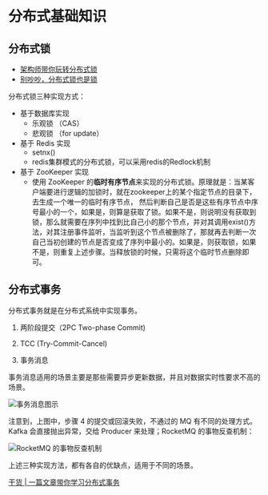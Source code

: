 # 分布式基础知识

## 分布式锁

* [架构师带你玩转分布式锁 ](https://mp.weixin.qq.com/s?__biz=MzI4NDY5Mjc1Mg==&mid=2247486313&idx=1&sn=9b097bf3ce2d13e0afc3ed1e6b0df674&chksm=ebf6d316dc815a006232abdfe700cdedeb417ec9ffe9e1ea67b255f9bb8c58236af1f314c5f8&scene=27#wechat_redirect)
* [别吵吵，分布式锁也是锁](https://mp.weixin.qq.com/s?__biz=MzAxOTc0NzExNg==&mid=2665515354&idx=1&sn=769cb0b8f0bd54c8b721931880d3e077&chksm=80d67119b7a1f80f3504cb7f9c6808b2113f681572cd59a0ce0b93f464bbec009fd5dae85fa6&scene=27#wechat_redirect)

分布式锁三种实现方式：

* 基于数据库实现
    * 乐观锁 （CAS）
    * 悲观锁 （for update）
* 基于 Redis 实现
    * setnx()
    * redis集群模式的分布式锁，可以采用redis的Redlock机制
* 基于 ZooKeeper 实现
    * 使用 ZooKeeper 的**临时有序节点**来实现的分布式锁。原理就是：当某客户端要进行逻辑的加锁时，就在zookeeper上的某个指定节点的目录下，去生成一个唯一的临时有序节点， 然后判断自己是否是这些有序节点中序号最小的一个，如果是，则算是获取了锁。如果不是，则说明没有获取到锁，那么就需要在序列中找到比自己小的那个节点，并对其调用exist()方法，对其注册事件监听，当监听到这个节点被删除了，那就再去判断一次自己当初创建的节点是否变成了序列中最小的。如果是，则获取锁，如果不是，则重复上述步骤。当释放锁的时候，只需将这个临时节点删除即可。


## 分布式事务

分布式事务就是在分布式系统中实现事务。

1. 两阶段提交（2PC Two-phase Commit)

2. TCC (Try-Commit-Cancel)

3. 事务消息

事务消息适用的场景主要是那些需要异步更新数据，并且对数据实时性要求不高的场景。

![事务消息图示](https://static001.geekbang.org/resource/image/27/e6/27ebf12e0dc79e00e1e42c8ff0f4e2e6.jpg)

注意到，上图中，步骤 4 的提交或回滚失败，不通过的 MQ 有不同的处理方式。Kafka 会直接抛出异常，交给 Producer 来处理；RocketMQ 的事物反查机制：

![RocketMQ 的事物反查机制](https://static001.geekbang.org/resource/image/11/7a/11ea249b164b893fb9c36e86ae32577a.jpg)

上述三种实现方法，都有各自的优缺点，适用于不同的场景。

[干货 | 一篇文章带你学习分布式事务](https://mp.weixin.qq.com/s/RDnf637MY0IVgv2NpNVByw)
